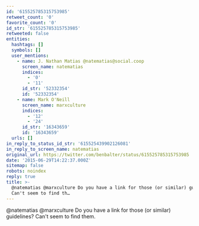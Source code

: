 ```yaml
---
id: '615525785315753985'
retweet_count: '0'
favorite_count: '0'
id_str: '615525785315753985'
retweeted: false
entities:
  hashtags: []
  symbols: []
  user_mentions:
    - name: J. Nathan Matias @natematias@social.coop
      screen_name: natematias
      indices:
        - '0'
        - '11'
      id_str: '52332354'
      id: '52332354'
    - name: Mark O'Neill
      screen_name: marxculture
      indices:
        - '12'
        - '24'
      id_str: '16343659'
      id: '16343659'
  urls: []
in_reply_to_status_id_str: '615525439902126081'
in_reply_to_screen_name: natematias
original_url: https://twitter.com/benbalter/status/615525785315753985
date: '2015-06-29T14:22:37.000Z'
sitemap: false
robots: noindex
reply: true
title: >-
  @natematias @marxculture Do you have a link for those (or similar) guidelines?
  Can't seem to find th…
---
```


@natematias @marxculture Do you have a link for those (or similar) guidelines? Can't seem to find them.